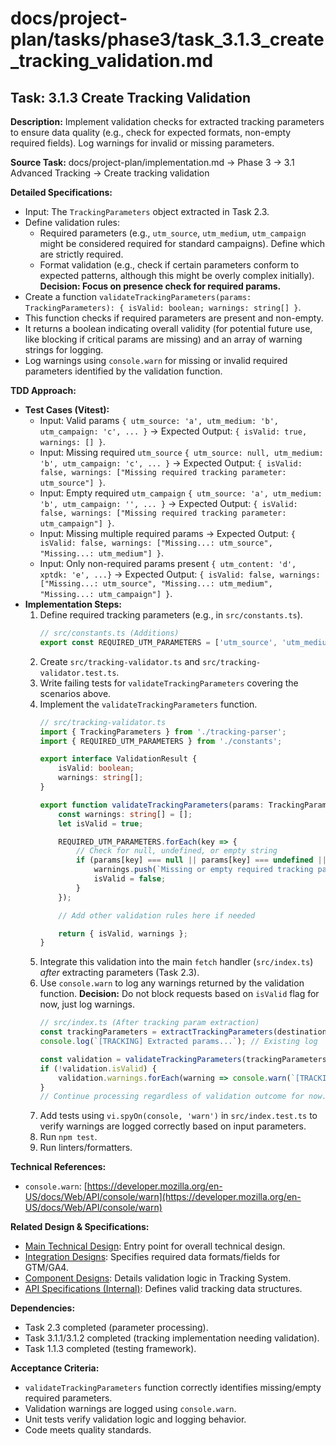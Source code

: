 # docs/project-plan/tasks/phase3/task_3.1.3_create_tracking_validation.md

## Task: 3.1.3 Create Tracking Validation

**Description:**
Implement validation checks for extracted tracking parameters to ensure data quality (e.g., check for expected formats, non-empty required fields). Log warnings for invalid or missing parameters.

**Source Task:**
docs/project-plan/implementation.md -> Phase 3 -> 3.1 Advanced Tracking -> Create tracking validation

**Detailed Specifications:**
- Input: The `TrackingParameters` object extracted in Task 2.3.
- Define validation rules:
    - Required parameters (e.g., `utm_source`, `utm_medium`, `utm_campaign` might be considered required for standard campaigns). Define which are strictly required.
    - Format validation (e.g., check if certain parameters conform to expected patterns, although this might be overly complex initially). **Decision: Focus on presence check for required params.**
- Create a function `validateTrackingParameters(params: TrackingParameters): { isValid: boolean; warnings: string[] }`.
- This function checks if required parameters are present and non-empty.
- It returns a boolean indicating overall validity (for potential future use, like blocking if critical params are missing) and an array of warning strings for logging.
- Log warnings using `console.warn` for missing or invalid required parameters identified by the validation function.

**TDD Approach:**

*   **Test Cases (Vitest):**
    *   Input: Valid params `{ utm_source: 'a', utm_medium: 'b', utm_campaign: 'c', ... }` -> Expected Output: `{ isValid: true, warnings: [] }`.
    *   Input: Missing required `utm_source` `{ utm_source: null, utm_medium: 'b', utm_campaign: 'c', ... }` -> Expected Output: `{ isValid: false, warnings: ["Missing required tracking parameter: utm_source"] }`.
    *   Input: Empty required `utm_campaign` `{ utm_source: 'a', utm_medium: 'b', utm_campaign: '', ... }` -> Expected Output: `{ isValid: false, warnings: ["Missing required tracking parameter: utm_campaign"] }`.
    *   Input: Missing multiple required params -> Expected Output: `{ isValid: false, warnings: ["Missing...: utm_source", "Missing...: utm_medium"] }`.
    *   Input: Only non-required params present `{ utm_content: 'd', xptdk: 'e', ...}` -> Expected Output: `{ isValid: false, warnings: ["Missing...: utm_source", "Missing...: utm_medium", "Missing...: utm_campaign"] }`.
*   **Implementation Steps:**
    1.  Define required tracking parameters (e.g., in `src/constants.ts`).
        ```typescript
        // src/constants.ts (Additions)
        export const REQUIRED_UTM_PARAMETERS = ['utm_source', 'utm_medium', 'utm_campaign'];
        ```
    2.  Create `src/tracking-validator.ts` and `src/tracking-validator.test.ts`.
    3.  Write failing tests for `validateTrackingParameters` covering the scenarios above.
    4.  Implement the `validateTrackingParameters` function.
        ```typescript
        // src/tracking-validator.ts
        import { TrackingParameters } from './tracking-parser';
        import { REQUIRED_UTM_PARAMETERS } from './constants';

        export interface ValidationResult {
            isValid: boolean;
            warnings: string[];
        }

        export function validateTrackingParameters(params: TrackingParameters): ValidationResult {
            const warnings: string[] = [];
            let isValid = true;

            REQUIRED_UTM_PARAMETERS.forEach(key => {
                // Check for null, undefined, or empty string
                if (params[key] === null || params[key] === undefined || params[key] === '') {
                    warnings.push(`Missing or empty required tracking parameter: ${key}`);
                    isValid = false;
                }
            });

            // Add other validation rules here if needed

            return { isValid, warnings };
        }
        ```
    5.  Integrate this validation into the main `fetch` handler (`src/index.ts`) *after* extracting parameters (Task 2.3).
    6.  Use `console.warn` to log any warnings returned by the validation function. **Decision:** Do not block requests based on `isValid` flag for now, just log warnings.
        ```typescript
        // src/index.ts (After tracking param extraction)
        const trackingParameters = extractTrackingParameters(destinationUrlString);
        console.log(`[TRACKING] Extracted params...`); // Existing log

        const validation = validateTrackingParameters(trackingParameters);
        if (!validation.isValid) {
            validation.warnings.forEach(warning => console.warn(`[TRACKING_VALIDATION] ${warning} for ${requestUrl}`));
        }
        // Continue processing regardless of validation outcome for now...
        ```
    7.  Add tests using `vi.spyOn(console, 'warn')` in `src/index.test.ts` to verify warnings are logged correctly based on input parameters.
    8.  Run `npm test`.
    9.  Run linters/formatters.

**Technical References:**
- `console.warn`: [https://developer.mozilla.org/en-US/docs/Web/API/console/warn](https://developer.mozilla.org/en-US/docs/Web/API/console/warn)

**Related Design & Specifications:**
- [Main Technical Design](../../../technical-design/DESIGN.md): Entry point for overall technical design.
- [Integration Designs](../../../technical-design/integration_designs.md): Specifies required data formats/fields for GTM/GA4.
- [Component Designs](../../../technical-design/component_designs.md): Details validation logic in Tracking System.
- [API Specifications (Internal)](../../../technical-design/api_specifications.md): Defines valid tracking data structures.

**Dependencies:**
- Task 2.3 completed (parameter processing).
- Task 3.1.1/3.1.2 completed (tracking implementation needing validation).
- Task 1.1.3 completed (testing framework).

**Acceptance Criteria:**
- `validateTrackingParameters` function correctly identifies missing/empty required parameters.
- Validation warnings are logged using `console.warn`.
- Unit tests verify validation logic and logging behavior.
- Code meets quality standards. 